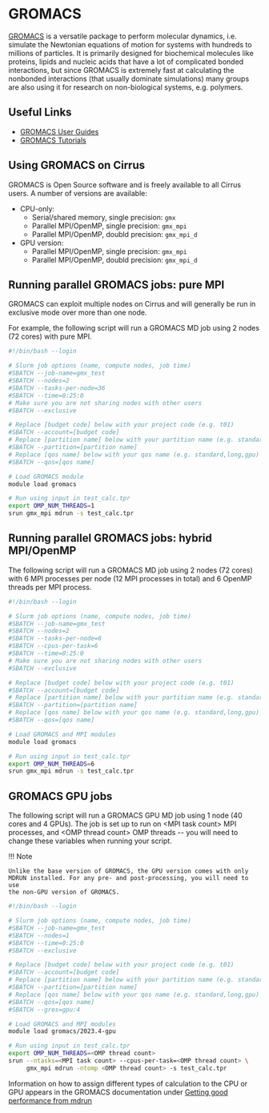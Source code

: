 # GROMACS

[GROMACS](http://www.gromacs.org/) is a versatile package to
perform molecular dynamics, i.e. simulate the Newtonian equations of
motion for systems with hundreds to millions of particles. It is
primarily designed for biochemical molecules like proteins, lipids and
nucleic acids that have a lot of complicated bonded interactions, but
since GROMACS is extremely fast at calculating the nonbonded
interactions (that usually dominate simulations) many groups are also
using it for research on non-biological systems, e.g. polymers.

## Useful Links

- [GROMACS User Guides](https://manual.gromacs.org/documentation/)
- [GROMACS Tutorials](https://tutorials.gromacs.org/)

## Using GROMACS on Cirrus

GROMACS is Open Source software and is freely available to all Cirrus
users. A number of versions are available:

- CPU-only:
    - Serial/shared memory, single precision: `gmx`
    - Parallel MPI/OpenMP, single precision: `gmx_mpi`
    - Parallel MPI/OpenMP, doubld precision: `gmx_mpi_d`
- GPU version:
    - Parallel MPI/OpenMP, single precision: `gmx_mpi`
    - Parallel MPI/OpenMP, doubld precision: `gmx_mpi_d`

## Running parallel GROMACS jobs: pure MPI

GROMACS can exploit multiple nodes on Cirrus and will generally be run
in exclusive mode over more than one node.

For example, the following script will run a GROMACS MD job using 2
nodes (72 cores) with pure MPI.

```bash
#!/bin/bash --login

# Slurm job options (name, compute nodes, job time)
#SBATCH --job-name=gmx_test
#SBATCH --nodes=2
#SBATCH --tasks-per-node=36
#SBATCH --time=0:25:0
# Make sure you are not sharing nodes with other users
#SBATCH --exclusive

# Replace [budget code] below with your project code (e.g. t01)
#SBATCH --account=[budget code]
# Replace [partition name] below with your partition name (e.g. standard,gpu)
#SBATCH --partition=[partition name]
# Replace [qos name] below with your qos name (e.g. standard,long,gpu)
#SBATCH --qos=[qos name]

# Load GROMACS module
module load gromacs

# Run using input in test_calc.tpr
export OMP_NUM_THREADS=1 
srun gmx_mpi mdrun -s test_calc.tpr
```

## Running parallel GROMACS jobs: hybrid MPI/OpenMP

The following script will run a GROMACS MD job using 2 nodes (72 cores)
with 6 MPI processes per node (12 MPI processes in total) and 6 OpenMP
threads per MPI process.

```bash
#!/bin/bash --login

# Slurm job options (name, compute nodes, job time)
#SBATCH --job-name=gmx_test
#SBATCH --nodes=2
#SBATCH --tasks-per-node=6
#SBATCH --cpus-per-task=6
#SBATCH --time=0:25:0
# Make sure you are not sharing nodes with other users
#SBATCH --exclusive

# Replace [budget code] below with your project code (e.g. t01)
#SBATCH --account=[budget code]
# Replace [partition name] below with your partition name (e.g. standard,gpu)
#SBATCH --partition=[partition name]
# Replace [qos name] below with your qos name (e.g. standard,long,gpu)
#SBATCH --qos=[qos name]

# Load GROMACS and MPI modules
module load gromacs

# Run using input in test_calc.tpr
export OMP_NUM_THREADS=6
srun gmx_mpi mdrun -s test_calc.tpr
```

## GROMACS GPU jobs

The following script will run a GROMACS GPU MD job using 1 node (40
cores and 4 GPUs). The job is set up to run on
<span class="title-ref">\<MPI task count\></span> MPI processes, and
<span class="title-ref">\<OMP thread count\></span> OMP threads -- you
will need to change these variables when running your script.



!!! Note

    Unlike the base version of GROMACS, the GPU version comes with only
    MDRUN installed. For any pre- and post-processing, you will need to use
    the non-GPU version of GROMACS.

```bash
#!/bin/bash --login

# Slurm job options (name, compute nodes, job time)
#SBATCH --job-name=gmx_test
#SBATCH --nodes=1
#SBATCH --time=0:25:0
#SBATCH --exclusive

# Replace [budget code] below with your project code (e.g. t01)
#SBATCH --account=[budget code]
# Replace [partition name] below with your partition name (e.g. standard,gpu)
#SBATCH --partition=[partition name]
# Replace [qos name] below with your qos name (e.g. standard,long,gpu)
#SBATCH --qos=[qos name]
#SBATCH --gres=gpu:4

# Load GROMACS and MPI modules
module load gromacs/2023.4-gpu

# Run using input in test_calc.tpr
export OMP_NUM_THREADS=<OMP thread count>
srun --ntasks=<MPI task count> --cpus-per-task=<OMP thread count> \
     gmx_mpi mdrun -ntomp <OMP thread count> -s test_calc.tpr
```

Information on how to assign different types of calculation to the CPU
or GPU appears in the GROMACS documentation under
[Getting good performance from mdrun](http://manual.gromacs.org/documentation/current/user-guide/mdrun-performance.html)
